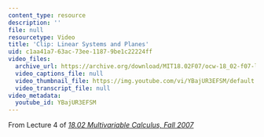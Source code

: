 ```yaml
---
content_type: resource
description: ''
file: null
resourcetype: Video
title: 'Clip: Linear Systems and Planes'
uid: c1aa41a7-63ac-73ee-1187-9be1c22224ff
video_files:
  archive_url: https://archive.org/download/MIT18.02F07/ocw-18_02-f07-lec04_300k.mp4
  video_captions_file: null
  video_thumbnail_file: https://img.youtube.com/vi/YBajUR3EFSM/default.jpg
  video_transcript_file: null
video_metadata:
  youtube_id: YBajUR3EFSM
---
```


From Lecture 4 of [_18.02 Multivariable Calculus, Fall 2007_](/courses/18-02-multivariable-calculus-fall-2007/video_galleries/video-lectures)